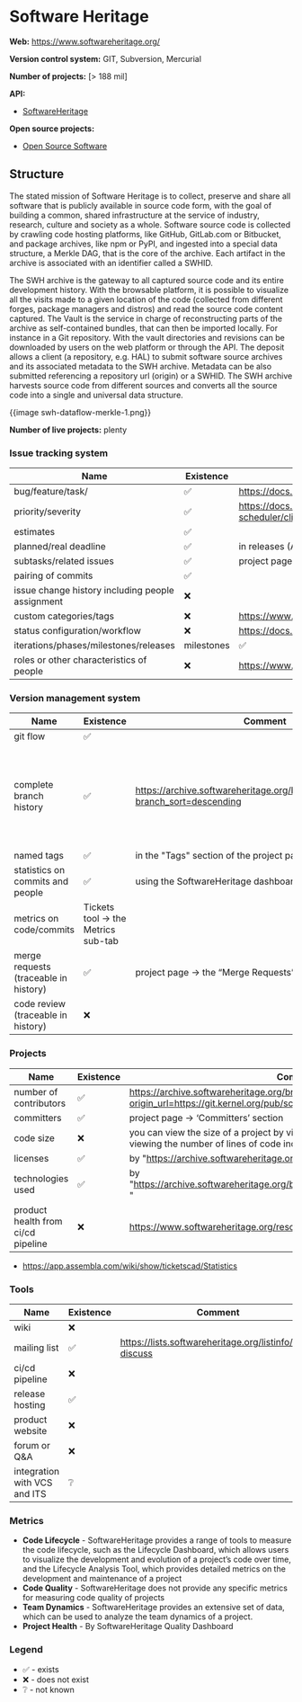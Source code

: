 Software Heritage
===========

**Web:** https://www.softwareheritage.org/

**Version control system:** GIT, Subversion, Mercurial 

**Number of projects:** [> 188 mil]

**API:**

* [SoftwareHeritage](https://docs.softwareheritage.org/devel/getting-started/api.html) 

**Open source projects:**

* [Open Source Software](https://archive.softwareheritage.org/)

## Structure
The stated mission of Software Heritage is to collect, preserve and share all software that is publicly available in source code form, with the goal of building a common, shared infrastructure at the service of industry, research, culture and society as a whole.
Software source code is collected by crawling code hosting platforms, like GitHub, GitLab.com or Bitbucket, and package archives, like npm or PyPI, and ingested into a special data structure, a Merkle DAG, that is the core of the archive. 
Each artifact in the archive is associated with an identifier called a SWHID.

The SWH archive is the gateway to all captured source code and its entire development history. With the browsable platform, it is possible to visualize all the visits made to a given location of the code (collected from different forges, package managers and distros) and read the source code content captured.
The Vault is the service in charge of reconstructing parts of the archive as self-contained bundles, that can then be imported locally. For instance in a Git repository. With the vault directories and revisions can be downloaded by users on the web platform or through the API.
The deposit allows a client (a repository, e.g. HAL) to submit software source archives and its associated metadata to the SWH archive. Metadata can be also submitted referencing a repository url (origin) or a SWHID.
The SWH archive harvests source code from different sources and converts all the source code into a single and universal data structure.

{{image swh-dataflow-merkle-1.png}}

**Number of live projects:** plenty

### Issue tracking system

|Name|Existence|Comment|
|---|---|---|
|bug/feature/task/|✅|https://docs.softwareheritage.org/devel/|
|priority/severity|✅|https://docs.softwareheritage.org/devel/swh-scheduler/cli.html#cmdoption-swh-scheduler-task-list-P|
|estimates|✅||https://docs.softwareheritage.org/devel/swh-counters/index.html#swh-counters|
|planned/real deadline|✅|in releases (AKA “tags”)|https://docs.softwareheritage.org/devel/swh-model/data-model.html|
|subtasks/related issues|✅|project page -> the Subtasks tab||
|pairing of commits|✅||
|issue change history including people assignment|❌||
|custom categories/tags|❌|https://www.softwareheritage.org/archive/|The projects are organized into collections such as the SH Archive, the Source Code Collection, and the SH Archive Collection.|
|status configuration/workflow|❌|https://docs.softwareheritage.org/devel/contributing/index.html|
|iterations/phases/milestones/releases|milestones|✅|https://www.softwareheritage.org/roadmap/|development roadmap that outlines the project's milestones and releases|
|roles or other characteristics of people|❌|https://www.softwareheritage.org/people/|

### Version management system

|Name|Existence|Comment|link|
|---|---|---|---|
|git flow|✅|||
|complete branch history|✅|https://archive.softwareheritage.org/browse/origin/git/linux/?branch_sort=descending|Source Code tab for that project and clicking on the Branches tab|
|named tags|✅| in the "Tags" section of the project page|
|statistics on commits and people|✅|using the SoftwareHeritage dashboard|
|metrics on code/commits|Tickets tool -> the Metrics sub-tab||
|merge requests (traceable in history)|✅|project page -> the “Merge Requests” tab|
|code review (traceable in history)|❌||


### Projects

|Name|Existence|Comment|
|---|---|---|
|number of contributors|✅|https://archive.softwareheritage.org/browse/origin/directory/?origin_url=https://git.kernel.org/pub/scm/linux/kernel/git/torvalds/linux.git|
|committers|✅|project page -> ‘Committers’ section|
|code size|❌|you can view the size of a project by viewing the project's repository and viewing the number of lines of code included in the project|
|licenses|✅|by "https://archive.softwareheritage.org/browse/origin/<origin-url>"/licenses/"|
|technologies used|✅|by "https://archive.softwareheritage.org/browse/origin/<origin_url>"/technologies/ "|
|product health from ci/cd pipeline|❌|https://www.softwareheritage.org/resources/|


* https://app.assembla.com/wiki/show/ticketscad/Statistics

### Tools

|Name|Existence|Comment|
|---|---|---|
|wiki|❌||
|mailing list|✅|https://lists.softwareheritage.org/listinfo/swh-discuss|
|ci/cd pipeline|❌||
|release hosting|✅||
|product website|❌||
|forum or Q&A|❌||
|integration with VCS and ITS|❔||

### Metrics

* **Code Lifecycle** - SoftwareHeritage provides a range of tools to measure the code lifecycle, such as the Lifecycle Dashboard, which allows users to visualize the development and evolution of a project’s code over time, and the Lifecycle Analysis Tool, which provides detailed metrics on the development and maintenance of a project
* **Code Quality** - SoftwareHeritage does not provide any specific metrics for measuring code quality of projects
* **Team Dynamics** - SoftwareHeritage provides an extensive set of data, which can be used to analyze the team dynamics of a project.
* **Project Health** - By SoftwareHeritage Quality Dashboard

### Legend

* ✅ - exists
* ❌ - does not exist
* ❔ - not known